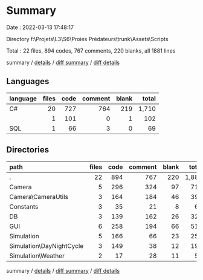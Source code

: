 # Summary

Date : 2022-03-13 17:48:17

Directory f:\Projets\L3\S6\Proies Prédateurs\trunk\Assets\Scripts

Total : 22 files,  894 codes, 767 comments, 220 blanks, all 1881 lines

summary / [details](details.md) / [diff summary](diff.md) / [diff details](diff-details.md)

## Languages
| language | files | code | comment | blank | total |
| :--- | ---: | ---: | ---: | ---: | ---: |
| C# | 20 | 727 | 764 | 219 | 1,710 |
|  | 1 | 101 | 0 | 1 | 102 |
| SQL | 1 | 66 | 3 | 0 | 69 |

## Directories
| path | files | code | comment | blank | total |
| :--- | ---: | ---: | ---: | ---: | ---: |
| . | 22 | 894 | 767 | 220 | 1,881 |
| Camera | 5 | 296 | 324 | 97 | 717 |
| Camera\CameraUtils | 3 | 164 | 184 | 46 | 394 |
| Constants | 3 | 35 | 21 | 8 | 64 |
| DB | 3 | 139 | 162 | 26 | 327 |
| GUI | 6 | 258 | 194 | 66 | 518 |
| Simulation | 5 | 166 | 66 | 23 | 255 |
| Simulation\DayNightCycle | 3 | 149 | 38 | 12 | 199 |
| Simulation\Weather | 2 | 17 | 28 | 11 | 56 |

summary / [details](details.md) / [diff summary](diff.md) / [diff details](diff-details.md)